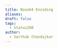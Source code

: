 ```yaml
---
title: Base64 Encoding
aliases: 
draft: false
tags:
  - Status200
author:
  - Sarthak Chandajkar
---
```

 

